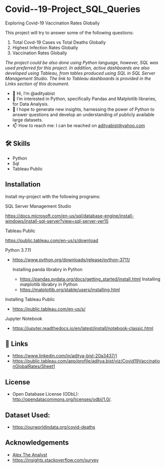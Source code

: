 # Covid--19-Project_SQL_Queries
Exploring Covid-19 Vaccination Rates Globally

This project will try to answer some of the following questions:

1. Total Covd-19 Cases vs Total Deaths Globally
2. Highest Infection Rates Globally
3. Vaccination Rates Globally

*The project could be also done using Python language, however, SQL was used preferred for this project. In addition, active dashboards are also developed using Tableau, from tables produced using SQL in SQL Server Management Studio. The link to Tableau dashboards is provided in the Links section of this dcoument.*

- 👋 Hi, I’m @adityabist
- 👀 I’m interested in Python, specifically Pandas and Matplotlib libraries, for Data Analysis.
- 🌱 I hope to generate new insights, harnessing the power of Python to answer questions and develop an understanding of publicly available large datasets.
- 📫 How to reach me: I can be reached on adityabist@yahoo.com

## 🛠 Skills
- Python
- Sql
- Tableau Public

## Installation
Install my-project with the following programs:

SQL Server Management Studio

https://docs.microsoft.com/en-us/sql/database-engine/install-windows/install-sql-server?view=sql-server-ver15

Tableau Public

https://public.tableau.com/en-us/s/download

Python 3.7.11
- https://www.python.org/downloads/release/python-3711/

  Installing panda librabry in Python
  - https://pandas.pydata.org/docs/getting_started/install.html
  Installing matplotlib librabry in Python
  - https://matplotlib.org/stable/users/installing.html
  
Installing Tableau Public 
- https://public.tableau.com/en-us/s/

Jupyter Notebook
- https://jupyter.readthedocs.io/en/latest/install/notebook-classic.html

## 🔗 Links
-  https://www.linkedin.com/in/aditya-bist-20a3437/]
-  https://public.tableau.com/app/profile/aditya.bist/viz/Covid19VaccinationGlobalRates/Sheet1
## License
-  Open Database License (ODbL): http://opendatacommons.org/licenses/odbl/1.0/.

## Dataset Used:
-  https://ourworldindata.org/covid-deaths

## Acknowledgements
-  [Alex The Analyst](https://www.youtube.com/c/AlexTheAnalyst/about)
-  https://insights.stackoverflow.com/survey
